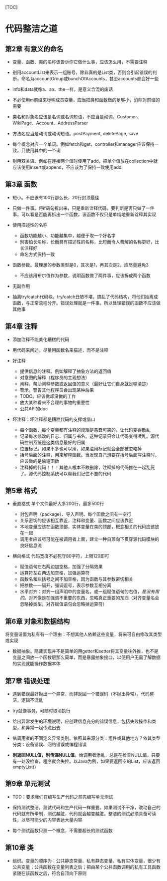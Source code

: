 [TOC]

# 代码整洁之道

## 第2章 有意义的命名

- 变量、函数、类的名称该告诉你它做什么事，应该怎么用，不需要注释

- 别用accountList来表示一组账号，除非真的是List类，否则会引起错误的判断，命名为accountGroup或bunchOfAccounts，甚至accounts都会好一些

- info和data就像a、an、the一样，是意义含混的废话

- 不必使用m前缀来标明成员变量，应当把类和函数做的足够小，消除对前缀的需要

- 类名和对象名应该是名词或名词短语，不应当是动词。Customer、WikiPage、Account、AddressParser

- 方法名应当是动词或动词短语。postPayment, deletePage, save

- 每个概念对应一个单词。例如fetch和get，controller和manager应该保持一致，只使用其中的一个词

- 别用双关语。例如在连接两个值时使用了add，把单个值放在collection中就应该使用insert或append，不应该为了保持一致使用add

## 第3章 函数

- 短小。不应该有100行那么长，20行封顶最佳

- 只做一件事。将if语句拆出来，只是重新诠释代码。要判断是否只做了一件事，可以看是否能再拆出一个函数，该函数不仅只是单纯地重新诠释其实现

- 使用描述性的名称
    - 函数功能越小、功能越集中，越便于取一个好名字
    - 别害怕长名称，长而具有描述性的名称，比短而令人费解的名称更好，比长注释好
    - 命名方式保持一致
    
- 函数参数。最理想的参数类型是0，其次是1，再其次是2，应尽量避免3
    - 不应该用布尔值作为参数，说明函数做了两件事，应该拆成两个函数
    
- 无副作用

- 抽离try/catch代码块。try/catch丑陋不堪，搞乱了代码结构，将他们抽离成函数，与正常流程分开。错误处理就是一件事。所以处理错误的函数不应该做其他事

## 第4章 注释

- 添加注释不能美化糟糕的代码

- 用代码来阐述。尽量用函数名来描述，而不是注释

- 好注释
    - 提供信息的注释。例如解释了抽象方法的返回值
    - 对意图的解释（程序员的主观想法）
    - 阐释。帮助阐释参数或返回值的意义（最好让它们自身就足够清楚）
    - 警示。警告其他程序员会出现某种后果
    - TODO。应该做却没做的工作
    - 放大某种看来不合理的事物的重要性
    - 公共API的doc

- 坏注释：坏注释都是糟糕代码的支撑或借口
    - 每个函数、每个变量都有注释的规矩是愚蠢可笑的，让代码变得散乱
    - 记录每次修改的日志、归属与书名。这种记录只会让代码变得凌乱。源代码控制系统是这类信息最好的归属
    - 位置标记。如果不多也可以用，如果滥用标记就会全部被忽略掉
    - 括号后面的注释，用来解释函数。当发现自己想要在括号后面写注释时，应该做的是缩短函数
    - 注释掉的代码！！！其他人根本不敢删除，注释掉的代码推在一起乱死了。源代码控制系统可以帮我们记住不要的代码
    
## 第5章 格式
- 垂直格式
    单个文件最好大多200行，最多500行
    - 封包声明（package）、导入声明、每个函数之间有一空行
    - 关系密切的应该相互靠近，注释和变量、函数之间应该靠近
    - 本地变量应该在函数顶部，实体变量在类的顶部，概念相关的代码应该放在一起
    - 调用者应该尽可能在被调用者上面，建立一种自顶向下贯穿源代码模块的良好信息流

- 横向格式
    代码宽度不必死守80字符，上限120即可
    - 赋值语句左右两边加空格，加强了分隔效果
    - 运算符左右两边加空格，加强运算符
    - 函数名和左括号之间不加空格，因为函数与其参数密切相关
    - 把参数一一隔开，强调逗号，表示参数互相分离
    - 水平对齐：对齐一组声明中的变量名，或一组赋值语句的右值，*是没有用的*。对齐像是在强调不重要的东西，忽略真正重要的东西（对齐变量名会忽略掉类型，对齐赋值语句会忽略掉运算符）
    
## 第6章 对象和数据结构
将变量设置为私有有一个理由：不想其他人依赖这些变量，将来可自由修改其类型或实现

- 数据抽象。隐藏实现并不是简单的用getter和setter将其变量往外推，也不是变量之间放一个函数层那么简单，而是暴露抽象接口，以便用户无需了解数据的实现就能操作数据本体

## 第7章 错误处理

- 遇到错误最好抛出一个异常，而非返回一个错误码（不抛出异常）。代码整洁，逻辑不混乱

- try就像事务，可随时取消执行

- 给出异常发生的环境说明，应创建信息充分的错误信息，包括失败操作和类型，和异常一起传递出去

- 依调用者的不同定义异常类别。依照其来源分类：组件或其他地方？依其类型分类：设备错误、网络错误或编程错误

- **别返回NULL值，别传递NULL值**。给调用者添乱，总是在检查NULL值，只要有一处没检查，程序就会失控。以Java为例，如果要返回空的List，应该返回emptyList()

## 第9章 单元测试

- TDD：要求我们在编写生产代码之前先编写单元测试

- 保持测试整洁，测试代码和生产代码一样重要。如果测试不干净，改动自己的代码就有所牵制，测试越脏，代码就会越变越脏。整洁的测试必须具备可读性，以尽可能少的内容表达大量内容

- 每个测试函数只测一个概念，不需要超长的测试函数

## 第10章 类

- 组织。变量的顺序为：公共静态常量、私有静态变量、私有实体变量，很少有公共变量；公共函数在变量列表之后；把由某个公共函数调用的私有工具函数紧随在该函数之后，符合自顶向下原则